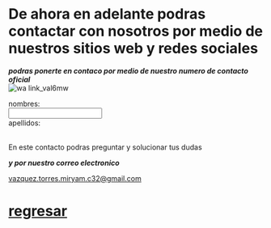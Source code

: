    
   # De ahora en adelante podras contactar con nosotros por medio de nuestros sitios web y redes sociales   

***podras ponerte en contaco por medio de nuestro numero de contacto oficial***   
![wa link_val6mw](https://user-images.githubusercontent.com/99847355/158484567-17232bd0-7f31-4f21-94d9-e9925dc05545.png)   

<form>
 <label for="name">nombres:</label><br>
 <input tipe="text" id="name" name="name" valve= "tus nombres"><br>
 <label for="lname">apellidos:</label><br>
 <imput tipe="text" id="lname" name="lname" valve= "apellidos"><br>
    </form>   
   
   En este contacto podras preguntar y solucionar tus dudas
 
 ***y por nuestro correo electronico***   
 
 vazquez.torres.miryam.c32@gmail.com   

   # [regresar](./index.md)
